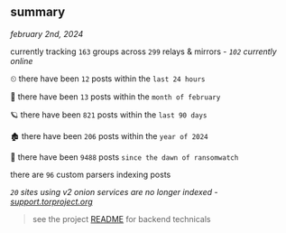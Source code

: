 
## summary
_february 2nd, 2024_

currently tracking `163` groups across `299` relays & mirrors - _`102` currently online_

⏲ there have been `12` posts within the `last 24 hours`

🦈 there have been `13` posts within the `month of february`

🪐 there have been `821` posts within the `last 90 days`

🏚 there have been `206` posts within the `year of 2024`

🦕 there have been `9488` posts `since the dawn of ransomwatch`

there are `96` custom parsers indexing posts

_`20` sites using v2 onion services are no longer indexed - [support.torproject.org](https://support.torproject.org/onionservices/v2-deprecation/)_

> see the project [README](https://github.com/joshhighet/ransomwatch#ransomwatch--) for backend technicals
